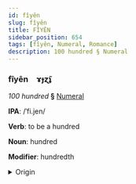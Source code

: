 ```yaml
---
id: fîyên
slug: fîyên
title: FÎYÊN
sidebar_position: 654
tags: [fîyên, Numeral, Romance]
description: 100 hundred § Numeral
---
```


### fîyên&emsp;<span kind="abugida">ɤɟɀ̃ʇ</span>

*100 hundred* **§** [Numeral](../../tags/Numeral)

**IPA**: /ˈfi.jen/

**Verb**: to be a hundred

**Noun**: hundred

**Modifier**: hundredth

<details>
    <summary>Origin</summary>
    Spanish, Peninsular cien [ˈθjẽn]<br/>
    <em>Romance Language Family</em>
</details>